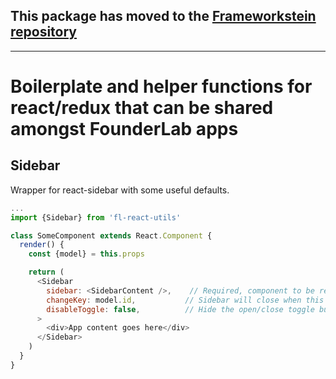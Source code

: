 ## This package has moved to the [Frameworkstein repository](https://github.com/founderlab/frameworkstein/tree/master/packages/fl-react-utils)


-------------------------------------------------------------------------------------------------------------------------






# Boilerplate and helper functions for react/redux that can be shared amongst FounderLab apps

Sidebar
-------
Wrapper for react-sidebar with some useful defaults.

```javascript
...
import {Sidebar} from 'fl-react-utils'

class SomeComponent extends React.Component {
  render() {
    const {model} = this.props

    return (
      <Sidebar
        sidebar: <SidebarContent />,    // Required, component to be rendered inside the sidebar
        changeKey: model.id,           // Sidebar will close when this key changes (useful for closing on navigation)
        disableToggle: false,          // Hide the open/close toggle button when not in docket mode (< 768px)
      >
        <div>App content goes here</div>
      </Sidebar>
    )
  }
}
```
